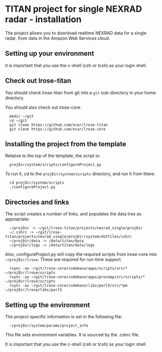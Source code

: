 # TITAN project for single NEXRAD radar - installation

The project allows you to download realtime NEXRAD data for a single radar, from
data in the Amazon Web Services cloud.

## Setting up your environment

It is important that you use the c-shell (csh or tcsh) as your login shell.

## Check out lrose-titan

You should check lrose-titan from git into a ```git``` sub-directory in your
home directory.

You should also check out lrose-core.

```
  mkdir ~/git
  cd ~/git
  git clone https://github.com/ncar/lrose-titan 
  git clone https://github.com/ncar/lrose-core 
```

## Installing the project from the template

Relative to the top of the template, the script is:

```
  projDir/system/scripts/configureProject.py
```

To run it, cd to the ```projDir/system/scripts``` directory, and run it from
there:

```
  cd projDir/system/scripts
  ./configureProject.py
```

## Directories and links

The script creates a number of links, and populates the data tree as
appropriate:

```
  ~/projDir -> ~/git/lrose-titan/projects/nexrad_single/projDir
  ~/.cshrc -> ~/git/lrose-titan/projects/nexrad_single/projDir/system/dotfiles/cshrc
  ~/projDir/data -> /data/titan/data
  ~/projDir/logs -> /data/titan/data/logs

```

Also, configureProject.py will copy the required scripts from lrose-core into
```~/projDir/lrose```. These are required for run-time support.

```
  rsync -av ~/git/lrose-core/codebase/apps/scripts/src/* ~/projDir/lrose/scripts
  rsync -av ~/git/lrose-core/codebase/apps/procmap/src/scripts/* ~/projDir/lrose/scripts
  rsync -av ~/git/lrose-core/codebase/libs/perl5/src/*pm ~/projDir/lrose/libs/perl5
```

## Setting up the environment

The project-specific information is set in the following file:

```
  ~/projDir/system/params/project_info
```

This file sets environment variables. It is sourced by the .cshrc file.

It is important that you use the c-shell (csh or tcsh) as your login shell.

